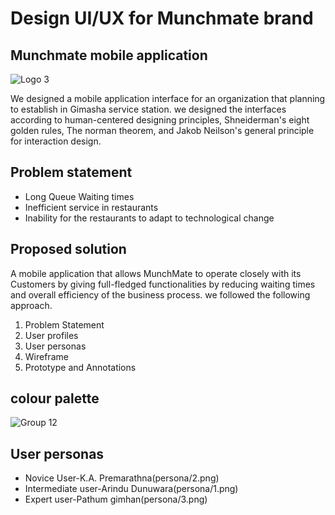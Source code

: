 # Design UI/UX for Munchmate brand
## Munchmate mobile application 
![Logo 3](https://github.com/DATDSG/HCI-Project/assets/172403569/fbb59ccf-a56b-4e7f-81d4-d7f2474fc5d2)

We designed a mobile application interface for an organization that planning to establish in Gimasha service station. we designed the interfaces according to human-centered designing principles, Shneiderman's eight golden rules, The norman theorem, and Jakob Neilson's general principle for interaction design. 

## Problem statement
* Long Queue Waiting times
* Inefficient service in restaurants
* Inability for the restaurants to adapt to technological change

## Proposed solution
A mobile application that allows MunchMate to operate closely with its Customers by giving full-fledged functionalities by reducing waiting times and overall efficiency of the business process. we followed the following approach.

1. Problem Statement
2. User profiles
3. User personas
4. Wireframe
5. Prototype and Annotations

## colour palette

![Group 12](https://github.com/DATDSG/HCI-Project/assets/172403569/93936dd1-c13b-49c7-a9a4-2b73375fd72f)

## User personas
* Novice User-K.A. Premarathna(persona/2.png)
* Intermediate user-Arindu Dunuwara(persona/1.png)
* Expert user-Pathum gimhan(persona/3.png)

